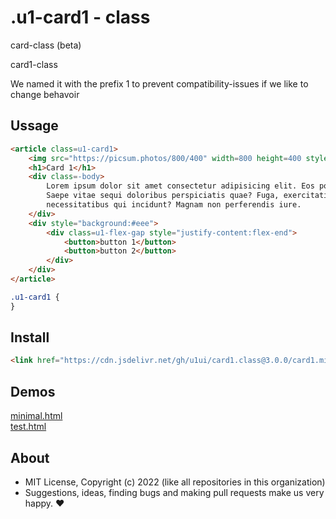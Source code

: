 # .u1-card1 - class
card-class (beta)

card1-class

We named it with the prefix 1 to prevent compatibility-issues if we like to change behavoir

## Ussage

```html
<article class=u1-card1>
    <img src="https://picsum.photos/800/400" width=800 height=400 style="padding:0" alt="image">
    <h1>Card 1</h1>
    <div class=-body>
        Lorem ipsum dolor sit amet consectetur adipisicing elit. Eos porro pariatur ducimus aut?
        Saepe vitae sequi doloribus perspiciatis quae? Fuga, exercitationem voluptatum facilis
        necessitatibus qui incidunt? Magnam non perferendis iure.
    </div>
    <div style="background:#eee">
        <div class=u1-flex-gap style="justify-content:flex-end">
            <button>button 1</button>
            <button>button 2</button>
        </div>
    </div>
</article>
```

```css
.u1-card1 {
}
```

## Install

```html
<link href="https://cdn.jsdelivr.net/gh/u1ui/card1.class@3.0.0/card1.min.css" rel=stylesheet>
```

## Demos

[minimal.html](http://gcdn.li/u1ui/card1.class@main/tests/minimal.html)  
[test.html](http://gcdn.li/u1ui/card1.class@main/tests/test.html)  

## About

- MIT License, Copyright (c) 2022 <u1> (like all repositories in this organization) <br>
- Suggestions, ideas, finding bugs and making pull requests make us very happy. ♥

